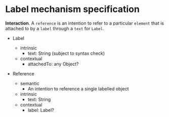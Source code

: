 # Label mechanism specification

**Interaction**. A `reference` is an intention to refer to a particular `element` 
that is attached to by a `label` through a `text` for `Label`.

- Label
  - intrinsic
    - text: String (subject to syntax check)
  - contextual
    - attachedTo: any Object?

- Reference
  - semantic
    - An intention to reference a single labelled object
  - intrinsic
    - text: String
  - contextual
    - label: Label?
